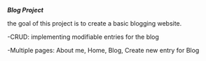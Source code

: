 ___Blog Project___

the goal of this project is to create a basic blogging website.

-CRUD: implementing modifiable entries for the blog

-Multiple pages: About me, Home, Blog, Create new entry for Blog
